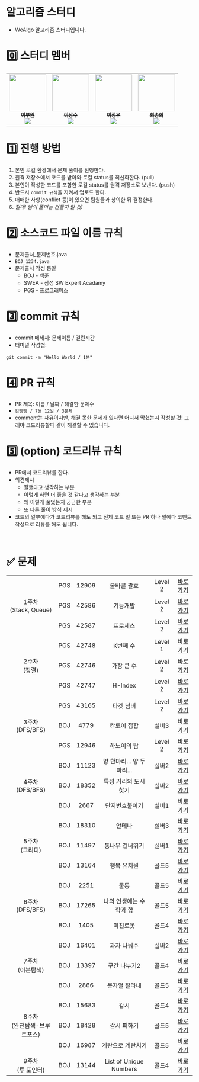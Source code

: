 # 알고리즘 스터디
* WeAlgo 알고리즘 스터디입니다.

# 0️⃣ 스터디 멤버
<table>
    <tr>
        <td align="center">
	    <a href="https://https://github.com/leebuwon">
	    	<img src="https://github.com/we-algo/weAlgo/assets/96781855/49cb083f-cd7e-4408-9fa4-6b1aa3945757?v=4?s=100" width="100px;" alt=""/>
	    	<br/>
	    	<sub>
	    	<b>이부원</b>
	    	<br/>
	    	<img src="https://us-central1-progress-markdown.cloudfunctions.net/progress/100"/>
	        </sub>
	    </a>
	    <br />
	</td>
        <td align="center">
	    <a href="https://github.com/tkdtn4657">
	    	<img src="https://github.com/we-algo/weAlgo/assets/96781855/04500ca4-4a8d-4f2c-8531-f094bde9f16e?v=4?s=100" width="100px;" alt=""/>
	    	<br/>
	    	<sub>
	    	<b>이상수</b>
	    	<br/>
	    	<img src="https://us-central1-progress-markdown.cloudfunctions.net/progress/100"/>
	        </sub>
	    </a>
	    <br />
	</td>
        <td align="center">
	    <a href="https://github.com/JWbase">
	    	<img src="https://github.com/we-algo/weAlgo/assets/96781855/10dbfc32-3972-474c-84f0-e84f96650862?v=4?s=100" width="100px;" alt=""/>
	    	<br/>
	    	<sub>
	    	<b>이정우</b>
	    	<br/>
	    	<img src="https://us-central1-progress-markdown.cloudfunctions.net/progress/100"/>
	        </sub>
	    </a>
	    <br />
	</td>
	<td align="center">
	    <a href="https://github.com/songhee1">
	    	<img src="https://github.com/we-algo/weAlgo/assets/96781855/cba72086-b0f3-4153-b9cc-e208fd21f6ec?v=4?s=100" width="100px;" alt=""/>
	    	<br/>
	    	<sub>
	    	<b>최송희</b>
	    	<br/>
	    	<img src="https://us-central1-progress-markdown.cloudfunctions.net/progress/100"/>
	        </sub>
	    </a>
	    <br />
	</td>
    </tr>
</table>


# 1️⃣ 진행 방법
1. 본인 로컬 환경에서 문제 풀이를 진행한다.
2. 원격 저장소에서 코드를 받아와 로컬 status를 최신화한다. (pull)
3. 본인이 작성한 코드를 포함한 로컬 status를 원격 저장소로 보낸다. (push)
4. 반드시 `commit 규칙`을 지켜서 업로드 한다.
5. 애매한 사항(conflict 등)이 있으면 팀원들과 상의한 뒤 결정한다. 
6. *절대! 남의 폴더는 건들지 말 것!*


# 2️⃣ 소스코드 파일 이름 규칙
* 문제출처_문제번호.java
* `BOJ_1234.java`
* 문제출처 작성 통일
	* BOJ - 백준
	* SWEA - 삼성 SW Expert Acadamy
	* PGS - 프로그래머스


# 3️⃣ commit 규칙
* commit 메세지: 문제이름 / 걸린시간
* 터미널 작성법:
```
git commit -m "Hello World / 1분"
```


# 4️⃣ PR 규칙
* PR 제목: 이름 / 날짜 / 해결한 문제수
* `김땡땡 / 7월 12일 / 3문제`
* comment는 자유이지만, 해결 못한 문제가 있다면 어디서 막혔는지 작성할 것! 그래야 코드리뷰할때 같이 해결할 수 있습니다.


# 5️⃣ (option) 코드리뷰 규칙
* PR에서 코드리뷰를 한다.
* 의견제시
	* 잘했다고 생각하는 부분
	* 이렇게 하면 더 좋을 것 같다고 생각하는 부분
	* 왜 이렇게 풀었는지 궁금한 부분
	* 또 다른 풀이 방식 제시
* 코드의 일부에다가 코드리뷰를 해도 되고 전체 코드 밑 또는 PR 하나 밑에다 코멘트 작성으로 리뷰를 해도 됩니다.

<br/>

# ✅ 문제
<table>
    <!-- 23.10.23 문제 -->
    <tr style="text-align: center">
        <td rowspan="3">1주차<br/>(Stack, Queue)</td>
        <td>PGS</td><td>12909</td><td>올바른 괄호</td><td>Level 2</td>
        <td><a href="https://school.programmers.co.kr/learn/courses/30/lessons/12909">바로가기</a></td>
    </tr>
    <!-- 23.10.25 문제 -->
    <tr style="text-align: center">
        <td>PGS</td><td>42586</td><td>기능개발</td><td>Level 2</td>
        <td><a href="https://school.programmers.co.kr/learn/courses/30/lessons/42586">바로가기</a></td>
    </tr>
    <!-- 23.10.27 문제 -->
    <tr style="text-align: center">
        <td>PGS</td><td>42587</td><td>프로세스</td><td>Level 2</td>
        <td><a href="https://school.programmers.co.kr/learn/courses/30/lessons/42587">바로가기</a></td>
    </tr>
    <!-- 23.10.30 문제 -->
    <tr style="text-align: center">
	<td rowspan="3">2주차<br/>(정렬)</td>
        <td>PGS</td><td>42748</td><td>K번째 수</td><td>Level 1</td>
        <td><a href="https://school.programmers.co.kr/learn/courses/30/lessons/42748">바로가기</a></td>
    </tr>
    <!-- 23.11.1 문제 -->
    <tr style="text-align: center">
        <td>PGS</td><td>42746</td><td>가장 큰 수</td><td>Level 2</td>
        <td><a href="https://school.programmers.co.kr/learn/courses/30/lessons/42746">바로가기</a></td>
    </tr>
    <!-- 23.11.3 문제 -->
    <tr style="text-align: center">
        <td>PGS</td><td>42747</td><td>H-Index</td><td>Level 2</td>
        <td><a href="https://school.programmers.co.kr/learn/courses/30/lessons/42747">바로가기</a></td>
    </tr>
    <!-- 23.11.6 문제 -->	
    <tr style="text-align: center">
	<td rowspan="3">3주차<br/>(DFS/BFS)</td>
        <td>PGS</td><td>43165</td><td>타겟 넘버</td><td>Level 2</td>
        <td><a href="https://school.programmers.co.kr/learn/courses/30/lessons/43165">바로가기</a></td>
    </tr>
    <!-- 23.11.8 문제 -->
    <tr style="text-align: center">
        <td>BOJ</td><td>4779</td><td>칸토어 집합</td><td>실버3</td>
        <td><a href="https://www.acmicpc.net/problem/4779">바로가기</a></td>
    </tr>
    <!-- 23.11.10 문제 -->
    <tr style="text-align: center">
        <td>PGS</td><td>12946</td><td>하노이의 탑</td><td>Level 2</td>
        <td><a href="https://school.programmers.co.kr/learn/courses/30/lessons/12946">바로가기</a></td>
    </tr>
    <!-- 23.11.13 문제 -->
     <tr style="text-align: center">
	<td rowspan="3">4주차<br/>(DFS/BFS)</td>
        <td>BOJ</td><td>11123</td><td>양 한마리... 양 두마리...</td><td>실버2</td>
        <td><a href="https://www.acmicpc.net/problem/11123">바로가기</a></td>
    </tr>
    <!-- 23.11.15 문제 -->
    <tr style="text-align: center">
        <td>BOJ</td><td>18352</td><td>특정 거리의 도시 찾기</td><td>실버2</td>
        <td><a href="https://www.acmicpc.net/problem/18352">바로가기</a></td>
    </tr>
    <!-- 23.11.17 문제 -->
    <tr style="text-align: center">
        <td>BOJ</td><td>2667</td><td>단지번호붙이기</td><td>실버1</td>
        <td><a href="https://www.acmicpc.net/problem/2667">바로가기</a></td>
    </tr>
    <!-- 23.11.20 문제 -->
    <tr style="text-align: center">
	<td rowspan="3">5주차<br/>(그리디)</td>
        <td>BOJ</td><td>18310</td><td>안테나</td><td>실버3</td>
        <td><a href="https://www.acmicpc.net/problem/18310">바로가기</a></td>
    </tr>
    <!-- 23.11.22 문제 -->	
    <tr style="text-align: center">
        <td>BOJ</td><td>11497</td><td>통나무 건너뛰기</td><td>실버1</td>
        <td><a href="https://www.acmicpc.net/problem/11497">바로가기</a></td>
    </tr>
    <!-- 23.11.24 문제 -->
    <tr style="text-align: center">
        <td>BOJ</td><td>13164</td><td>행복 유치원</td><td>골드5</td>
        <td><a href="https://www.acmicpc.net/problem/13164">바로가기</a></td>
    </tr>
    <!-- 23.11.27 문제 -->
    <tr style="text-align: center">
	<td rowspan="3">6주차<br/>(DFS/BFS)</td>
        <td>BOJ</td><td>2251</td><td>물통</td><td>골드5</td>
        <td><a href="https://www.acmicpc.net/problem/2251">바로가기</a></td>
    </tr>
    <!-- 23.11.29 문제 -->
    <tr style="text-align: center">
        <td>BOJ</td><td>17265</td><td>나의 인생에는 수학과 함</td><td>골드5</td>
        <td><a href="https://www.acmicpc.net/problem/17265">바로가기</a></td>
    </tr>
    <!-- 23.12.01 문제 -->	
    <tr style="text-align: center">
        <td>BOJ</td><td>1405</td><td>미친로봇</td><td>골드4</td>
        <td><a href="https://www.acmicpc.net/problem/1405">바로가기</a></td>
    </tr>
    <!-- 23.12.04 문제 -->
    <tr style="text-align: center">
	<td rowspan="3">7주차<br/>(이분탐색)</td>
        <td>BOJ</td><td>16401</td><td>과자 나눠주</td><td>실버2</td>
        <td><a href="https://www.acmicpc.net/problem/16401">바로가기</a></td>
    </tr>
    <!-- 23.12.06 문제 -->
    <tr style="text-align: center">
        <td>BOJ</td><td>13397</td><td>구간 나누기2</td><td>골드4</td>
        <td><a href="https://www.acmicpc.net/problem/13397">바로가기</a></td>
    </tr>
    <!-- 23.12.08 문제 -->
    <tr style="text-align: center">
        <td>BOJ</td><td>2866</td><td>문자열 잘라내</td><td>골드5</td>
        <td><a href="https://www.acmicpc.net/problem/2866">바로가기</a></td>
    </tr>
    <!-- 23.12.11 문제 -->
    <tr style="text-align: center">
        <td rowspan="3">8주차<br/>(완전탐색-브루트포스)</td>
        <td>BOJ</td><td>15683</td><td>감시</td><td>골드4</td>
        <td><a href="https://www.acmicpc.net/problem/15683">바로가기</a></td>
    </tr>
    <!-- 23.12.13 문제 -->
    <tr style="text-align: center">
        <td>BOJ</td><td>18428</td><td>감시 피하기</td><td>골드5</td>
        <td><a href="https://www.acmicpc.net/problem/18428">바로가기</a></td>
    </tr>
    <!-- 23.12.15 문제 -->
    <tr style="text-align: center">
        <td>BOJ</td><td>16987</td><td>계란으로 계란치기</td><td>골드5</td>
        <td><a href="https://www.acmicpc.net/problem/16987">바로가기</a></td>
    </tr>
    <!-- 23.12.18 문제 -->
    <tr style="text-align: center">
	<td rowspan="3">9주차<br/>(투 포인터)</td>
        <td>BOJ</td><td>13144</td><td>List of Unique Numbers</td><td>골드4</td>
        <td><a href="https://www.acmicpc.net/problem/13144">바로가기</a></td>
    </tr>
